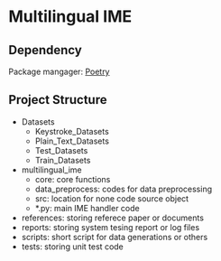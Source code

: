 # Multilingual IME

## Dependency

Package mangager: [Poetry](https://python-poetry.org/)

## Project Structure

- Datasets
  - Keystroke_Datasets
  - Plain_Text_Datasets
  - Test_Datasets
  - Train_Datasets
- multilingual_ime
  - core: core functions
  - data_preprocess: codes for data preprocessing
  - src: location for none code source object
  - *.py: main IME handler code
- references: storing referece paper or documents
- reports: storing system tesing report or log files
- scripts: short script for data generations or others
- tests: storing unit test code
